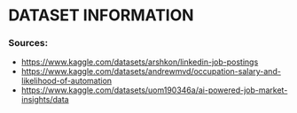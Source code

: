 # DATASET INFORMATION

### Sources:

* https://www.kaggle.com/datasets/arshkon/linkedin-job-postings
* https://www.kaggle.com/datasets/andrewmvd/occupation-salary-and-likelihood-of-automation
* https://www.kaggle.com/datasets/uom190346a/ai-powered-job-market-insights/data
